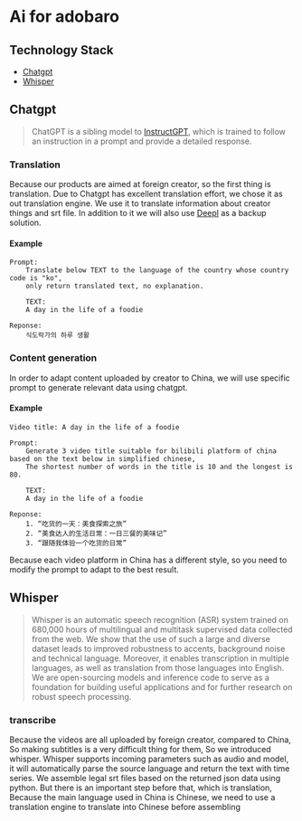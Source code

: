 # Ai for adobaro

## Technology Stack
- [Chatgpt]
- [Whisper] 

## Chatgpt
> ChatGPT is a sibling model to [InstructGPT], 
> which is trained to follow an instruction in a prompt and provide a detailed response.

### Translation
Because our products are aimed at foreign creator, so the first thing is translation.
Due to Chatgpt has excellent translation effort, we chose it as out translation engine.
We use it to translate information about creator things and srt file.
In addition to it we will also use [Deepl] as a backup solution.

#### Example
```
Prompt: 
    Translate below TEXT to the language of the country whose country code is "ko",
    only return translated text, no explanation.
 
    TEXT:
    A day in the life of a foodie

Reponse:
    식도락가의 하루 생활
```

### Content generation
In order to adapt content uploaded by creator to China, we will use specific prompt to generate relevant data using chatgpt.

#### Example
```
Video title: A day in the life of a foodie

Prompt: 
    Generate 3 video title suitable for bilibili platform of china based on the text below in simplified chinese,
    The shortest number of words in the title is 10 and the longest is 80.
    
    TEXT:
    A day in the life of a foodie

Reponse:
    1. “吃货的一天：美食探索之旅”
    2. “美食达人的生活日常：一日三餐的美味记”
    3. “跟随我体验一个吃货的日常”
```
Because each video platform in China has a different style, so you need to modify the prompt to adapt to the best result.


## Whisper

> Whisper is an automatic speech recognition (ASR) system trained on 680,000 hours of multilingual 
> and multitask supervised data collected from the web. 
> We show that the use of such a large and diverse dataset leads to improved robustness to accents, 
> background noise and technical language. Moreover, it enables transcription in multiple languages, 
> as well as translation from those languages into English. 
> We are open-sourcing models and inference code to serve as a foundation for building useful applications 
> and for further research on robust speech processing.

### transcribe
Because the videos are all uploaded by foreign creator, compared to China,
So making subtitles is a very difficult thing for them, So we introduced whisper.
Whisper supports incoming parameters such as audio and model,
it will automatically parse the source language and return the text with time series.
We assemble legal srt files based on the returned json data using python.
But there is an important step before that, which is translation,
Because the main language used in China is Chinese,
we need to use a translation engine to translate into Chinese before assembling


[Chatgpt]: https://openai.com/chatgpt
[InstructGPT]: https://openai.com/blog/instruction-following/
[Whisper]: https://openai.com/research/whisper
[Whisper Github]: https://github.com/openai/whisper
[Deepl]: https://www.deepl.com/translator